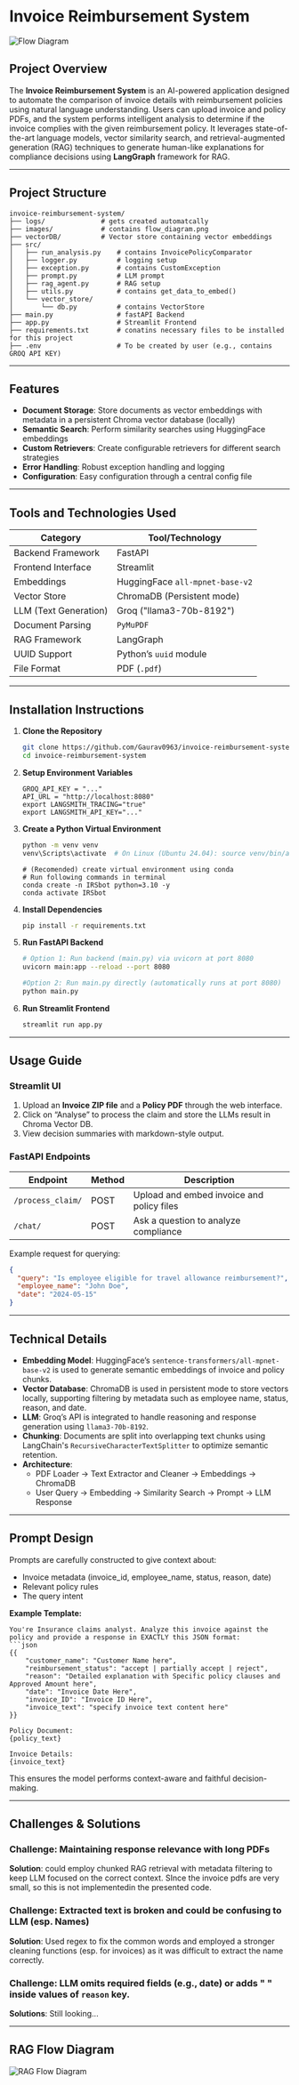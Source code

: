 # Invoice Reimbursement System
![Flow Diagram](images/flow_diagram.png) 
## Project Overview

The **Invoice Reimbursement System** is an AI-powered application designed to automate the comparison of invoice details with reimbursement policies using natural language understanding. Users can upload invoice and policy PDFs, and the system performs intelligent analysis to determine if the invoice complies with the given reimbursement policy. It leverages state-of-the-art language models, vector similarity search, and retrieval-augmented generation (RAG) techniques to generate human-like explanations for compliance decisions using **LangGraph** framework for RAG.

---

## Project Structure

```
invoice-reimbursement-system/
├── logs/              # gets created automatcally
├── images/            # contains flow_diagram.png
├── vectorDB/          # Vector store containing vector embeddings
├── src/
│   ├── run_analysis.py    # contains InvoicePolicyComparator
│   ├── logger.py          # logging setup
│   ├── exception.py       # contains CustomException
│   ├── prompt.py          # LLM prompt
│   ├── rag_agent.py       # RAG setup
│   ├── utils.py           # contains get_data_to_embed()
│   └── vector_store/
│       └── db.py          # contains VectorStore
├── main.py                # fastAPI Backend
├── app.py                 # Streamlit Frontend
├── requirements.txt       # conatins necessary files to be installed for this project
├── .env                   # To be created by user (e.g., contains GROQ API KEY)
```
---

## Features

- **Document Storage**: Store documents as vector embeddings with metadata in a persistent Chroma vector database (locally)
- **Semantic Search**: Perform similarity searches using HuggingFace embeddings
- **Custom Retrievers**: Create configurable retrievers for different search strategies
- **Error Handling**: Robust exception handling and logging
- **Configuration**: Easy configuration through a central config file

---

## Tools and Technologies Used

| Category               | Tool/Technology                     |
|------------------------|-------------------------------------|
| Backend Framework      | FastAPI                             |
| Frontend Interface     | Streamlit                           |
| Embeddings             | HuggingFace `all-mpnet-base-v2`     |
| Vector Store           | ChromaDB (Persistent mode)          |
| LLM (Text Generation)  | Groq ("llama3-70b-8192")            |
| Document Parsing       | `PyMuPDF`                           |
| RAG Framework          | LangGraph                           |
| UUID Support           | Python’s `uuid` module              |
| File Format            | PDF (`.pdf`)                        |

---

## Installation Instructions

1. **Clone the Repository**
   ```bash
   git clone https://github.com/Gaurav0963/invoice-reimbursement-system.git
   cd invoice-reimbursement-system
   ```
2. **Setup Environment Variables**
    ```
    GROQ_API_KEY = "..."
    API_URL = "http://localhost:8080"
    export LANGSMITH_TRACING="true"
    export LANGSMITH_API_KEY="..."
    ```

3. **Create a Python Virtual Environment**
   ```bash
   python -m venv venv
   venv\Scripts\activate  # On Linux (Ubuntu 24.04): source venv/bin/activate
   ```
   ```
   # (Recomended) create virtual environment using conda
   # Run following commands in terminal
   conda create -n IRSbot python=3.10 -y
   conda activate IRSbot 
   ```

4. **Install Dependencies**
   ```bash
   pip install -r requirements.txt
   ```

5. **Run FastAPI Backend**
   ```bash
   # Option 1: Run backend (main.py) via uvicorn at port 8080
   uvicorn main:app --reload --port 8080
   ```
   ```bash
   #Option 2: Run main.py directly (automatically runs at port 8080)
   python main.py 
   ```

6. **Run Streamlit Frontend**
   ```bash
   streamlit run app.py
   ```

---

## Usage Guide

### Streamlit UI

1. Upload an **Invoice ZIP file** and a **Policy PDF** through the web interface.
2. Click on “Analyse” to process the claim and store the LLMs result in Chroma Vector DB.
3. View decision summaries with markdown-style output.

### FastAPI Endpoints

| Endpoint                 | Method | Description                                |
|--------------------------|--------|--------------------------------------------|
| `/process_claim/`        | POST   | Upload and embed invoice and policy files  |
| `/chat/`                 | POST   | Ask a question to analyze compliance       |

Example request for querying:

```json
{
  "query": "Is employee eligible for travel allowance reimbursement?",
  "employee_name": "John Doe",
  "date": "2024-05-15"
}
```

---

## Technical Details

- **Embedding Model**: HuggingFace’s `sentence-transformers/all-mpnet-base-v2` is used to generate semantic embeddings of invoice and policy chunks.
- **Vector Database**: ChromaDB is used in persistent mode to store vectors locally, supporting filtering by metadata such as employee name, status, reason, and date.
- **LLM**: Groq’s API is integrated to handle reasoning and response generation using `llama3-70b-8192`.
- **Chunking**: Documents are split into overlapping text chunks using LangChain's `RecursiveCharacterTextSplitter` to optimize semantic retention.
- **Architecture**:
  - PDF Loader -> Text Extractor and Cleaner -> Embeddings -> ChromaDB
  - User Query -> Embedding -> Similarity Search -> Prompt -> LLM Response

---

## Prompt Design

Prompts are carefully constructed to give context about:

- Invoice metadata (invoice_id, employee_name, status, reason, date)
- Relevant policy rules
- The query intent

**Example Template:**

```
You're Insurance claims analyst. Analyze this invoice against the policy and provide a response in EXACTLY this JSON format:
```json
{{
    "customer_name": "Customer Name here",
    "reimbursement_status": "accept | partially accept | reject",
    "reason": "Detailed explanation with Specific policy clauses and Approved Amount here",
    "date": "Invoice Date Here",
    "invoice_ID": "Invoice ID Here",
    "invoice_text": "specify invoice text content here"
}}

Policy Document:
{policy_text}

Invoice Details:
{invoice_text}
```

This ensures the model performs context-aware and faithful decision-making.

---

## Challenges & Solutions

### Challenge: Maintaining response relevance with long PDFs
**Solution**: could employ chunked RAG retrieval with metadata filtering to keep LLM focused on the correct context. SInce the invoice pdfs are very small, so this is not implementedin the presented code.

### Challenge: Extracted text is broken and could be confusing to LLM (esp. Names)
**Solution**: Used regex to fix the common words and employed a stronger cleaning functions (esp. for invoices) as it was difficult to extract the name correctly.

### Challenge: LLM omits required fields (e.g., date) or adds " " inside values of `reason` key.
**Solutions**: Still looking...

---

## RAG Flow Diagram
![RAG Flow Diagram](images/graph.png) 